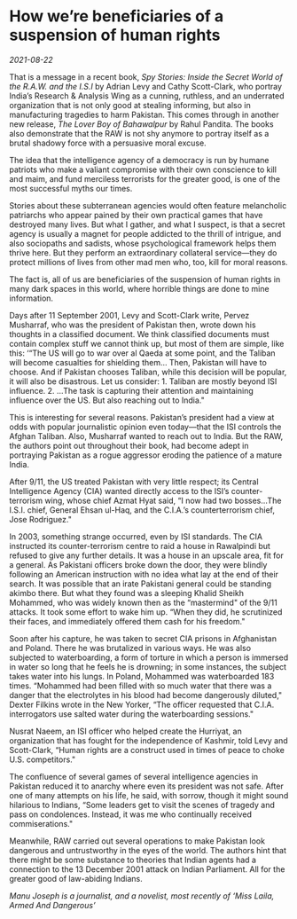 # How we’re beneficiaries of a suspension of human rights

*2021-08-22*

That is a message in a recent book, *Spy Stories: Inside the Secret
World of the R.A.W. and the I.S.I* by Adrian Levy and Cathy Scott-Clark,
who portray India’s Research & Analysis Wing as a cunning, ruthless, and
an underrated organization that is not only good at stealing informing,
but also in manufacturing tragedies to harm Pakistan. This comes through
in another new release, *The Lover Boy of Bahawalpur* by Rahul Pandita.
The books also demonstrate that the RAW is not shy anymore to portray
itself as a brutal shadowy force with a persuasive moral excuse.

The idea that the intelligence agency of a democracy is run by humane
patriots who make a valiant compromise with their own conscience to kill
and maim, and fund merciless terrorists for the greater good, is one of
the most successful myths our times.

Stories about these subterranean agencies would often feature
melancholic patriarchs who appear pained by their own practical games
that have destroyed many lives. But what I gather, and what I suspect,
is that a secret agency is usually a magnet for people addicted to the
thrill of intrigue, and also sociopaths and sadists, whose psychological
framework helps them thrive here. But they perform an extraordinary
collateral service—they do protect millions of lives from other mad men
who, too, kill for moral reasons.

The fact is, all of us are beneficiaries of the suspension of human
rights in many dark spaces in this world, where horrible things are done
to mine information.

Days after 11 September 2001, Levy and Scott-Clark write, Pervez
Musharraf, who was the president of Pakistan then, wrote down his
thoughts in a classified document. We think classified documents must
contain complex stuff we cannot think up, but most of them are simple,
like this: ‘“The US will go to war over al Qaeda at some point, and the
Taliban will become casualties for shielding them… Then, Pakistan will
have to choose. And if Pakistan chooses Taliban, while this decision
will be popular, it will also be disastrous. Let us consider: 1. Taliban
are mostly beyond ISI influence. 2. …The task is capturing their
attention and maintaining influence over the US. But also reaching out
to India."

This is interesting for several reasons. Pakistan’s president had a view
at odds with popular journalistic opinion even today—that the ISI
controls the Afghan Taliban. Also, Musharraf wanted to reach out to
India. But the RAW, the authors point out throughout their book, had
become adept in portraying Pakistan as a rogue aggressor eroding the
patience of a mature India.

After 9/11, the US treated Pakistan with very little respect; its
Central Intelligence Agency (CIA) wanted directly access to the ISI’s
counter-terrorism wing, whose chief Azmat Hyat said, “I now had two
bosses…The I.S.I. chief, General Ehsan ul-Haq, and the C.I.A.’s
counterterrorism chief, Jose Rodriguez."

In 2003, something strange occurred, even by ISI standards. The CIA
instructed its counter-terrorism centre to raid a house in Rawalpindi
but refused to give any further details. It was a house in an upscale
area, fit for a general. As Pakistani officers broke down the door, they
were blindly following an American instruction with no idea what lay at
the end of their search. It was possible that an irate Pakistani general
could be standing akimbo there. But what they found was a sleeping
Khalid Sheikh Mohammed, who was widely known then as the “mastermind" of
the 9/11 attacks. It took some effort to wake him up. “When they did, he
scrutinized their faces, and immediately offered them cash for his
freedom."

Soon after his capture, he was taken to secret CIA prisons in
Afghanistan and Poland. There he was brutalized in various ways. He was
also subjected to waterboarding, a form of torture in which a person is
immersed in water so long that he feels he is drowning; in some
instances, the subject takes water into his lungs. In Poland, Mohammed
was waterboarded 183 times. “Mohammed had been filled with so much water
that there was a danger that the electrolytes in his blood had become
dangerously diluted," Dexter Filkins wrote in the New Yorker, “The
officer requested that C.I.A. interrogators use salted water during the
waterboarding sessions."

Nusrat Naeem, an ISI officer who helped create the Hurriyat, an
organization that has fought for the independence of Kashmir, told Levy
and Scott-Clark, “Human rights are a construct used in times of peace to
choke U.S. competitors."

The confluence of several games of several intelligence agencies in
Pakistan reduced it to anarchy where even its president was not safe.
After one of many attempts on his life, he said, with sorrow, though it
might sound hilarious to Indians, “Some leaders get to visit the scenes
of tragedy and pass on condolences. Instead, it was me who continually
received commiserations."

Meanwhile, RAW carried out several operations to make Pakistan look
dangerous and untrustworthy in the eyes of the world. The authors hint
that there might be some substance to theories that Indian agents had a
connection to the 13 December 2001 attack on Indian Parliament. All for
the greater good of law-abiding Indians.

*Manu Joseph is a journalist, and a novelist, most recently of ‘Miss
Laila, Armed And Dangerous’*
